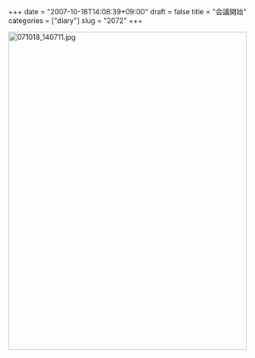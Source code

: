 +++
date = "2007-10-18T14:08:39+09:00"
draft = false
title = "会議開始"
categories = ["diary"]
slug = "2072"
+++

<img alt="071018_140711.jpg" class="pict" height="640" src="http://ieiriblog.img.jugem.jp/20071018_373576.jpg" width="480" />
